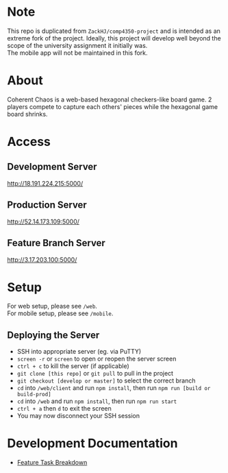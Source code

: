 # Note

This repo is duplicated from `ZackHJ/comp4350-project` and is intended as an extreme fork of the project. Ideally, this project will develop well beyond the scope of the university assignment it initially was.  
The mobile app will not be maintained in this fork.

# About

Coherent Chaos is a web-based hexagonal checkers-like board game. 2 players compete to capture each others' pieces while the hexagonal game board shrinks.

# Access

## Development Server
http://18.191.224.215:5000/

## Production Server
http://52.14.173.109:5000/

## Feature Branch Server
http://3.17.203.100:5000/

# Setup

For web setup, please see `/web`.  
For mobile setup, please see `/mobile`.

## Deploying the Server

- SSH into appropriate server (eg. via PuTTY)
- `screen -r` or `screen` to open or reopen the server screen
- `ctrl + c` to kill the server (if applicable)
- `git clone [this repo]` or `git pull` to pull in the project
- `git checkout [develop or master]` to select the correct branch
- `cd` into `/web/client` and run `npm install`, then run `npm run [build or build-prod]`
- `cd` into `/web` and run `npm install`, then run `npm run start`
- `ctrl + a` then `d` to exit the screen
- You may now disconnect your SSH session

# Development Documentation

- [Feature Task Breakdown](https://docs.google.com/spreadsheets/d/1Of-uKO3uS7N0g9iKk9wQNg0DKotKLKIcH9sKwsX65v8/edit?usp=sharing)
